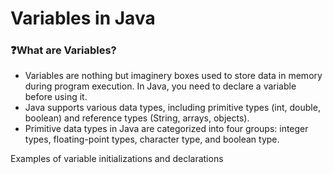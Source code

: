 # Variables in Java

### ❓What are Variables?
 - Variables are nothing but imaginery boxes used to store data in memory during program execution. In Java, you need to declare a variable before using it.
 - Java supports various data types, including primitive types (int, double, boolean) and reference types (String, arrays, objects).
 - Primitive data types in Java are categorized into four groups: integer types, floating-point types, character type, and boolean type.

Examples of variable initializations and declarations
```

```
